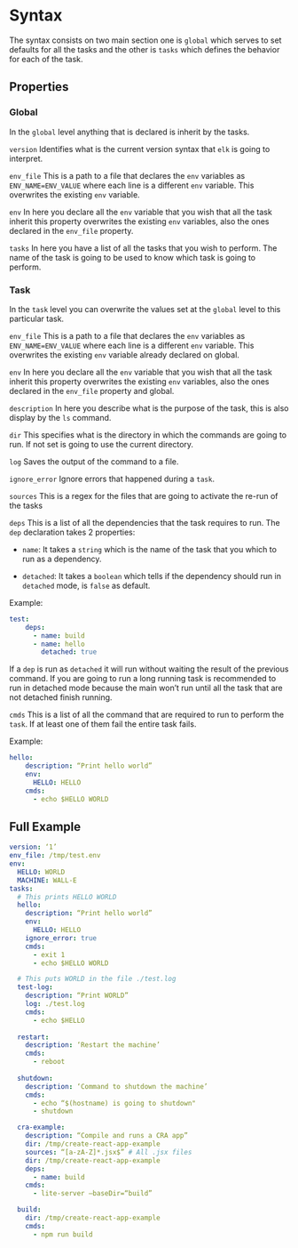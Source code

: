 Syntax
==========

The syntax consists on two main section one is `global` which serves to set defaults for all the tasks and the other is `tasks` which defines the behavior for each of the task.

## Properties
### Global
In the `global` level anything that is declared is inherit by the tasks.

`version`
Identifies what is the current version syntax that `elk` is going to interpret.

`env_file`
This is a path to a file that declares the `env` variables as `ENV_NAME=ENV_VALUE` where each line is a different `env` variable. This overwrites the existing `env` variable.

`env`
In here you declare all the `env` variable that you wish that all the task inherit this property overwrites the existing `env` variables, also the ones declared in the `env_file` property.

`tasks`
In here you have a list of all the tasks that you wish to perform. The name of the task is going to be used to know which task is going to perform.

### Task
In the `task` level you can overwrite the values set at the `global` level to this particular task.

`env_file`
This is a path to a file that declares the `env` variables as `ENV_NAME=ENV_VALUE` where each line is a different `env` variable. This overwrites the existing `env` variable already declared on global.

`env`
In here you declare all the `env` variable that you wish that all the task inherit this property overwrites the existing `env` variables, also the ones declared in the `env_file` property and global.

`description`
In here you describe what is the purpose of the task, this is also display by the `ls` command.

`dir`
This specifies what is the directory in which the commands are going to run. If not set is going to use the current directory.

`log`
Saves the output of the command to a file.

`ignore_error`
Ignore errors that happened during a `task`.

`sources` 
This is a regex for the files that are going to activate the re-run of the tasks

`deps`
This is a list of all the dependencies that the task requires to run. The `dep` declaration takes 2 properties:

- `name`: It takes a `string` which is the name of the task that you which to run as a dependency.

- `detached`: It takes a `boolean` which tells if the dependency should run in `detached` mode, is `false` as default.

Example: 
```yml
test:
    deps:
      - name: build
      - name: hello
        detached: true

```

If a `dep` is run as `detached` it will run without waiting the result of the previous command. If you are going to run a long running task is recommended to run in detached mode because the main won’t run until all the task that are not detached finish running.

`cmds`
This is a list of all the command that are required to run to perform the `task`. If at least one of them fail the entire task fails.

Example:
```yml
hello:
    description: “Print hello world”
    env:
      HELLO: HELLO
    cmds:
      - echo $HELLO WORLD 
```

## Full Example
```yml
version: ‘1’
env_file: /tmp/test.env
env:
  HELLO: WORLD
  MACHINE: WALL-E
tasks:
  # This prints HELLO WORLD
  hello:
    description: “Print hello world”
    env:
      HELLO: HELLO
    ignore_error: true
    cmds:
      - exit 1
      - echo $HELLO WORLD 

  # This puts WORLD in the file ./test.log
  test-log:
    description: “Print WORLD”
    log: ./test.log
    cmds:
      - echo $HELLO 
    
  restart:
    description: ‘Restart the machine’
    cmds:
      - reboot
  
  shutdown:
    description: ‘Command to shutdown the machine’
    cmds:
      - echo “$(hostname) is going to shutdown"
      - shutdown

  cra-example:
    description: “Compile and runs a CRA app”
    dir: /tmp/create-react-app-example
    sources: “[a-zA-Z]*.jsx$” # All .jsx files
    dir: /tmp/create-react-app-example
    deps:
      - name: build
    cmds:
      - lite-server —baseDir=“build”

  build:
    dir: /tmp/create-react-app-example
    cmds:
      - npm run build
```